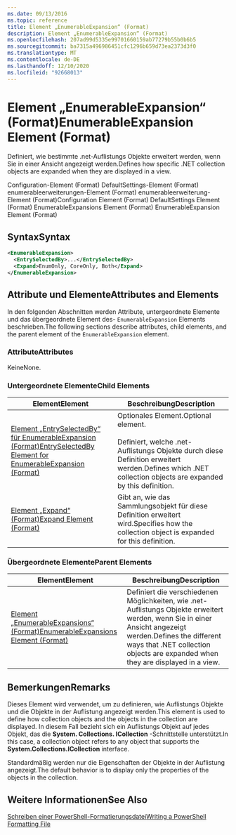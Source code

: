 ```yaml
---
ms.date: 09/13/2016
ms.topic: reference
title: Element „EnumerableExpansion“ (Format)
description: Element „EnumerableExpansion“ (Format)
ms.openlocfilehash: 207ad99d5335e99701660159ab77279b55b0b6b5
ms.sourcegitcommit: ba7315a496986451cfc1296b659d73ea2373d3f0
ms.translationtype: MT
ms.contentlocale: de-DE
ms.lasthandoff: 12/10/2020
ms.locfileid: "92668013"
---
```

# <a name="enumerableexpansion-element-format"></a><span data-ttu-id="8c30b-103">Element „EnumerableExpansion“ (Format)</span><span class="sxs-lookup"><span data-stu-id="8c30b-103">EnumerableExpansion Element (Format)</span></span>

<span data-ttu-id="8c30b-104">Definiert, wie bestimmte .net-Auflistungs Objekte erweitert werden, wenn Sie in einer Ansicht angezeigt werden.</span><span class="sxs-lookup"><span data-stu-id="8c30b-104">Defines how specific .NET collection objects are expanded when they are displayed in a view.</span></span>

<span data-ttu-id="8c30b-105">Configuration-Element (Format) DefaultSettings-Element (Format) enumerableerweiterungen-Element (Format) enumerableerweiterung-Element (Format)</span><span class="sxs-lookup"><span data-stu-id="8c30b-105">Configuration Element (Format) DefaultSettings Element (Format) EnumerableExpansions Element (Format) EnumerableExpansion Element (Format)</span></span>

## <a name="syntax"></a><span data-ttu-id="8c30b-106">Syntax</span><span class="sxs-lookup"><span data-stu-id="8c30b-106">Syntax</span></span>

```xml
<EnumerableExpansion>
  <EntrySelectedBy>...</EntrySelectedBy>
  <Expand>EnumOnly, CoreOnly, Both</Expand>
</EnumerableExpansion>
```

## <a name="attributes-and-elements"></a><span data-ttu-id="8c30b-107">Attribute und Elemente</span><span class="sxs-lookup"><span data-stu-id="8c30b-107">Attributes and Elements</span></span>

<span data-ttu-id="8c30b-108">In den folgenden Abschnitten werden Attribute, untergeordnete Elemente und das übergeordnete Element des- `EnumerableExpansion` Elements beschrieben.</span><span class="sxs-lookup"><span data-stu-id="8c30b-108">The following sections describe attributes, child elements, and the parent element of the `EnumerableExpansion` element.</span></span>

### <a name="attributes"></a><span data-ttu-id="8c30b-109">Attribute</span><span class="sxs-lookup"><span data-stu-id="8c30b-109">Attributes</span></span>

<span data-ttu-id="8c30b-110">Keine</span><span class="sxs-lookup"><span data-stu-id="8c30b-110">None.</span></span>

### <a name="child-elements"></a><span data-ttu-id="8c30b-111">Untergeordnete Elemente</span><span class="sxs-lookup"><span data-stu-id="8c30b-111">Child Elements</span></span>

|<span data-ttu-id="8c30b-112">Element</span><span class="sxs-lookup"><span data-stu-id="8c30b-112">Element</span></span>|<span data-ttu-id="8c30b-113">Beschreibung</span><span class="sxs-lookup"><span data-stu-id="8c30b-113">Description</span></span>|
|-------------|-----------------|
|[<span data-ttu-id="8c30b-114">Element „EntrySelectedBy“ für EnumerableExpansion (Format)</span><span class="sxs-lookup"><span data-stu-id="8c30b-114">EntrySelectedBy Element for EnumerableExpansion (Format)</span></span>](./entryselectedby-element-for-enumerableexpansion-format.md)|<span data-ttu-id="8c30b-115">Optionales Element.</span><span class="sxs-lookup"><span data-stu-id="8c30b-115">Optional element.</span></span><br /><br /> <span data-ttu-id="8c30b-116">Definiert, welche .net-Auflistungs Objekte durch diese Definition erweitert werden.</span><span class="sxs-lookup"><span data-stu-id="8c30b-116">Defines which .NET collection objects are expanded by this definition.</span></span>|
|[<span data-ttu-id="8c30b-117">Element „Expand“ (Format)</span><span class="sxs-lookup"><span data-stu-id="8c30b-117">Expand Element (Format)</span></span>](./expand-element-format.md)|<span data-ttu-id="8c30b-118">Gibt an, wie das Sammlungsobjekt für diese Definition erweitert wird.</span><span class="sxs-lookup"><span data-stu-id="8c30b-118">Specifies how the collection object is expanded for this definition.</span></span>|

### <a name="parent-elements"></a><span data-ttu-id="8c30b-119">Übergeordnete Elemente</span><span class="sxs-lookup"><span data-stu-id="8c30b-119">Parent Elements</span></span>

|<span data-ttu-id="8c30b-120">Element</span><span class="sxs-lookup"><span data-stu-id="8c30b-120">Element</span></span>|<span data-ttu-id="8c30b-121">Beschreibung</span><span class="sxs-lookup"><span data-stu-id="8c30b-121">Description</span></span>|
|-------------|-----------------|
|[<span data-ttu-id="8c30b-122">Element „EnumerableExpansions“ (Format)</span><span class="sxs-lookup"><span data-stu-id="8c30b-122">EnumerableExpansions Element (Format)</span></span>](./enumerableexpansions-element-format.md)|<span data-ttu-id="8c30b-123">Definiert die verschiedenen Möglichkeiten, wie .net-Auflistungs Objekte erweitert werden, wenn Sie in einer Ansicht angezeigt werden.</span><span class="sxs-lookup"><span data-stu-id="8c30b-123">Defines the different ways that .NET collection objects are expanded when they are displayed in a view.</span></span>|

## <a name="remarks"></a><span data-ttu-id="8c30b-124">Bemerkungen</span><span class="sxs-lookup"><span data-stu-id="8c30b-124">Remarks</span></span>

<span data-ttu-id="8c30b-125">Dieses Element wird verwendet, um zu definieren, wie Auflistungs Objekte und die Objekte in der Auflistung angezeigt werden.</span><span class="sxs-lookup"><span data-stu-id="8c30b-125">This element is used to define how collection objects and the objects in the collection are displayed.</span></span> <span data-ttu-id="8c30b-126">In diesem Fall bezieht sich ein Auflistungs Objekt auf jedes Objekt, das die  **System. Collections. ICollection** -Schnittstelle unterstützt.</span><span class="sxs-lookup"><span data-stu-id="8c30b-126">In this case, a collection object refers to any object that supports the  **System.Collections.ICollection** interface.</span></span>

<span data-ttu-id="8c30b-127">Standardmäßig werden nur die Eigenschaften der Objekte in der Auflistung angezeigt.</span><span class="sxs-lookup"><span data-stu-id="8c30b-127">The default behavior is to display only the properties of the objects in the collection.</span></span>

## <a name="see-also"></a><span data-ttu-id="8c30b-128">Weitere Informationen</span><span class="sxs-lookup"><span data-stu-id="8c30b-128">See Also</span></span>

[<span data-ttu-id="8c30b-129">Schreiben einer PowerShell-Formatierungsdatei</span><span class="sxs-lookup"><span data-stu-id="8c30b-129">Writing a PowerShell Formatting File</span></span>](./writing-a-powershell-formatting-file.md)
